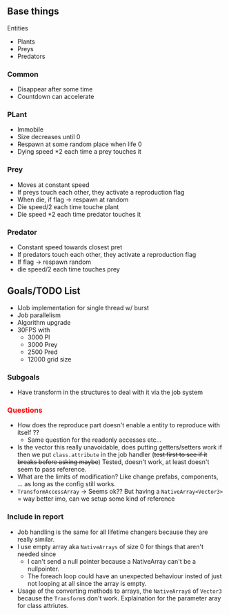 ## Base things
Entities
- Plants
- Preys
- Predators

### Common
- Disappear after some time
- Countdown can accelerate

### PLant
- Immobile
- Size decreases until 0
- Respawn at some random place when life 0
- Dying speed *2 each time a prey touches it

### Prey
- Moves at constant speed
- If preys touch each other, they activate a reproduction flag
- When die, if flag -> respawn at random
- Die speed/2 each time touche plant
- Die speed *2 each time predator touches it

### Predator
- Constant speed towards closest pret
- If predators touch each other, they activate a reproduction flag
- If flag -> respawn random
- die speed/2 each time touches prey

## Goals/TODO List
- IJob implementation for single thread w/ burst
- Job parallelism
- Algorithm upgrade
- 30FPS with
  - 3000 Pl
  - 3000 Prey
  - 2500 Pred
  - 12000 grid size

### Subgoals
- Have transform in the structures to deal with it via the job system


### <span style="color:red; font-weight:bold">Questions</span>
- How does the reproduce part doesn't enable a entity to reproduce with itself ??
  - Same question for the readonly accesses etc...
- Is the vector this really unavoidable, does putting getters/setters work if then we put `class.attribute` in the job handler (~~test first to see if it breaks before asking maybe~~) Tested, doesn't work, at least doesn't seem to pass reference.
- What are the limits of modification? Like change prefabs, components, ... as long as the config still works.
- `TransformAccessArray` -> Seems ok?? But having a `NativeArray<Vector3>` = way better imo, can we setup some kind of reference

### Include in report
- Job handling is the same for all lifetime changers because they are really similar.
- I use empty array aka `NativeArrays` of size 0 for things that aren't needed since
  - I can't send a null pointer because a NativeArray can't be a nullpointer.
  - The foreach loop could have an unexpected behaviour insted of just not looping at all since the array is empty.
- Usage of the converting methods to arrays, the `NativeArray`s of `Vector3`  because the `Transform`s don't work. Explaination for the parameter aray for class attriutes.
